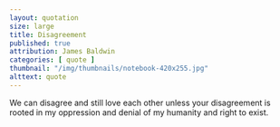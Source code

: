 ```yaml
---
layout: quotation
size: large
title: Disagreement
published: true
attribution: James Baldwin
categories: [ quote ]
thumbnail: "/img/thumbnails/notebook-420x255.jpg"
alttext: quote
---
```


We can disagree and still love each other unless your disagreement is rooted 
in my oppression and denial of my humanity and right to exist. 
